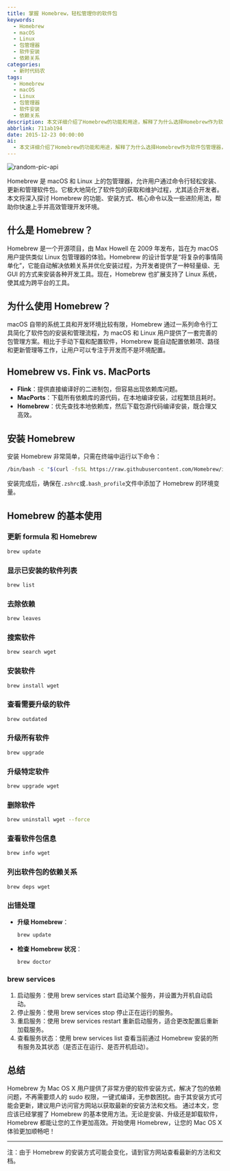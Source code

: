 ```yaml
---
title: 掌握 Homebrew，轻松管理你的软件包
keywords:
  - Homebrew
  - macOS
  - Linux
  - 包管理器
  - 软件安装
  - 依赖关系
categories:
  - 新时代码农
tags:
  - Homebrew
  - macOS
  - Linux
  - 包管理器
  - 软件安装
  - 依赖关系
description: 本文详细介绍了Homebrew的功能和用途，解释了为什么选择Homebrew作为软件包管理器，以及与Fink和MacPorts的比较。文章还提供了Homebrew的安装步骤、基本使用方法，包括更新、搜索、安装、升级和删除软件等操作。此外，还介绍了一些高级用法，如服务管理和出错处理。最后总结Homebrew的优点，并提醒用户访问官方网站获取最新信息。
abbrlink: 711ab194
date: 2015-12-23 00:00:00
ai:
  - 本文详细介绍了Homebrew的功能和用途，解释了为什么选择Homebrew作为软件包管理器，以及与Fink和MacPorts的比较。文章还提供了Homebrew的安装步骤、基本使用方法，包括更新、搜索、安装、升级和删除软件等操作。此外，还介绍了一些高级用法，如服务管理和出错处理。最后总结Homebrew的优点，并提醒用户访问官方网站获取最新信息。
---
```


<!-- markdownlint-disable-next-line MD033 -->
<meta name="referrer" content="no-referrer"/>

![random-pic-api](https://api.dong4j.ink:1024/cover?spm={{spm}})

Homebrew 是 macOS 和 Linux 上的包管理器，允许用户通过命令行轻松安装、更新和管理软件包。它极大地简化了软件包的获取和维护过程，尤其适合开发者。本文将深入探讨 Homebrew 的功能、安装方式、核心命令以及一些进阶用法，帮助你快速上手并高效管理开发环境。

## 什么是 Homebrew？

Homebrew 是一个开源项目，由 Max Howell 在 2009 年发布，旨在为 macOS 用户提供类似 Linux 包管理器的体验。Homebrew 的设计哲学是“将复杂的事情简单化”，它能自动解决依赖关系并优化安装过程，为开发者提供了一种轻量级、无 GUI 的方式来安装各种开发工具。现在，Homebrew 也扩展支持了 Linux 系统，使其成为跨平台的工具。

## 为什么使用 Homebrew？

macOS 自带的系统工具和开发环境比较有限，Homebrew 通过一系列命令行工具简化了软件包的安装和管理流程，为 macOS 和 Linux 用户提供了一套完善的包管理方案。相比于手动下载和配置软件，Homebrew 能自动配置依赖项、路径和更新管理等工作，让用户可以专注于开发而不是环境配置。

## Homebrew vs. Fink vs. MacPorts

- **Flink**：提供直接编译好的二进制包，但容易出现依赖库问题。
- **MacPorts**：下载所有依赖库的源代码，在本地编译安装，过程繁琐且耗时。
- **Homebrew**：优先查找本地依赖库，然后下载包源代码编译安装，既合理又高效。

## 安装 Homebrew

安装 Homebrew 非常简单，只需在终端中运行以下命令：

```bash
/bin/bash -c "$(curl -fsSL https://raw.githubusercontent.com/Homebrew/install/HEAD/install.sh)"
```

安装完成后，确保在`.zshrc`或`.bash_profile`文件中添加了 Homebrew 的环境变量。

## Homebrew 的基本使用

### 更新 formula 和 Homebrew

```bash
brew update
```

### 显示已安装的软件列表

```bash
brew list
```

### 去除依赖

```bash
brew leaves
```

### 搜索软件

```bash
brew search wget
```

### 安装软件

```bash
brew install wget
```

### 查看需要升级的软件

```bash
brew outdated
```

### 升级所有软件

```bash
brew upgrade
```

### 升级特定软件

```bash
brew upgrade wget
```

### 删除软件

```bash
brew uninstall wget --force
```

### 查看软件包信息

```bash
brew info wget
```

### 列出软件包的依赖关系

```bash
brew deps wget
```

### 出错处理

- **升级 Homebrew**：
  ```bash
  brew update
  ```
- **检查 Homebrew 状况**：
  ```bash
  brew doctor
  ```

### brew services

1. 启动服务：使用 brew services start <formula> 启动某个服务，并设置为开机自动启动。
2. 停止服务：使用 brew services stop <formula> 停止正在运行的服务。
3. 重启服务：使用 brew services restart <formula> 重新启动服务，适合更改配置后重新加载服务。
4. 查看服务状态：使用 brew services list 查看当前通过 Homebrew 安装的所有服务及其状态（是否正在运行、是否开机启动）。

## 总结

Homebrew 为 Mac OS X 用户提供了非常方便的软件安装方式，解决了包的依赖问题，不再需要烦人的 sudo 权限，一键式编译，无参数困扰。由于其安装方式可能会更新，建议用户访问官方网站以获取最新的安装方法和文档。
通过本文，您应该已经掌握了 Homebrew 的基本使用方法。无论是安装、升级还是卸载软件，Homebrew 都能让您的工作更加高效。开始使用 Homebrew，让您的 Mac OS X 体验更加顺畅吧！

---

注：由于 Homebrew 的安装方式可能会变化，请到官方网站查看最新的方法和文档。
